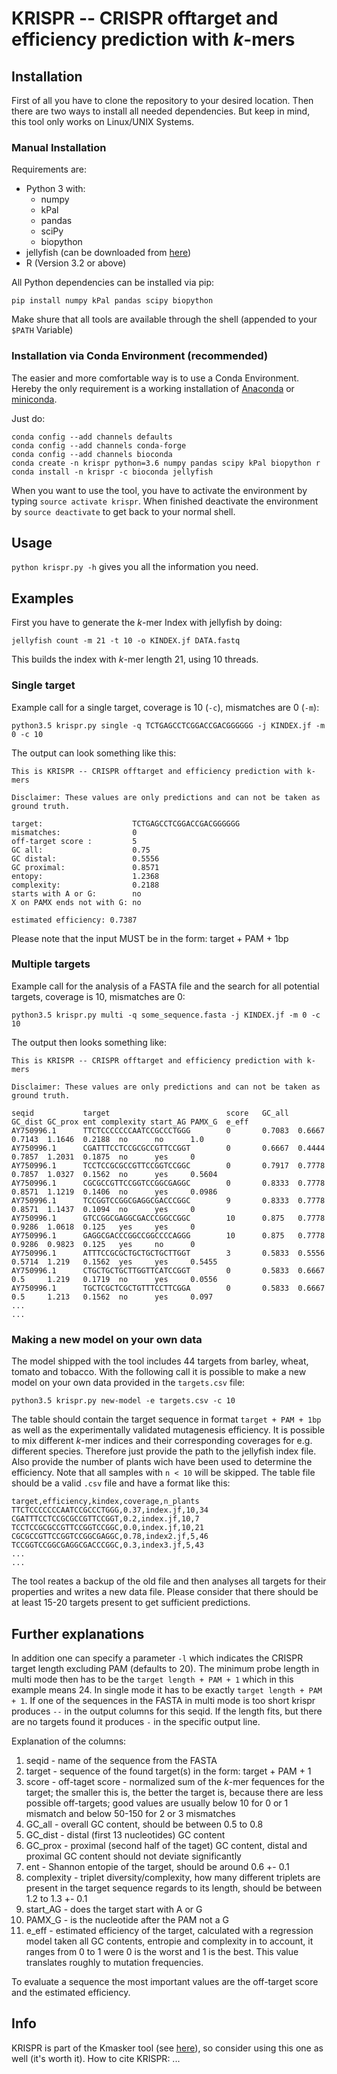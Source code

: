 # KRISPR -- CRISPR offtarget and efficiency prediction with *k*-mers

## Installation

First of all you have to clone the repository to your desired location. Then there are two ways to install all needed dependencies. But keep in mind, this tool only works on Linux/UNIX Systems.

### Manual Installation
Requirements are:
* Python 3 with:
    * numpy
    * kPal
    * pandas
    * sciPy
    * biopython
* jellyfish (can be downloaded from [here](https://github.com/gmarcais/Jellyfish))
* R (Version 3.2 or above)

All Python dependencies can be installed via pip:
```
pip install numpy kPal pandas scipy biopython
```

Make shure that all tools are available through the shell (appended to your `$PATH` Variable)

### Installation via Conda Environment (recommended)
The easier and more comfortable way is to use a Conda Environment. Hereby the only requirement is a working installation of [Anaconda](https://anaconda.org/) or [miniconda](https://conda.io/miniconda.html).

Just do:
```
conda config --add channels defaults
conda config --add channels conda-forge
conda config --add channels bioconda
conda create -n krispr python=3.6 numpy pandas scipy kPal biopython r
conda install -n krispr -c bioconda jellyfish
```
When you want to use the tool, you have to activate the environment by typing `source activate krispr`. When finished deactivate the environment by `source deactivate` to get back to your normal shell.

## Usage
`python krispr.py -h` gives you all the information you need.

## Examples

First you have to generate the *k*-mer Index with jellyfish by doing:

```
jellyfish count -m 21 -t 10 -o KINDEX.jf DATA.fastq
```

This builds the index with *k*-mer length 21, using 10 threads.

### Single target
Example call for a single target, coverage is 10 (`-c`), mismatches are 0 (`-m`):

```
python3.5 krispr.py single -q TCTGAGCCTCGGACCGACGGGGGG -j KINDEX.jf -m 0 -c 10
```

The output can look something like this:

```
This is KRISPR -- CRISPR offtarget and efficiency prediction with k-mers

Disclaimer: These values are only predictions and can not be taken as ground truth.

target:                    TCTGAGCCTCGGACCGACGGGGGG
mismatches:                0
off-target score :         5
GC all:                    0.75
GC distal:                 0.5556
GC proximal:               0.8571
entopy:                    1.2368
complexity:                0.2188
starts with A or G:        no
X on PAMX ends not with G: no

estimated efficiency: 0.7387
```

Please note that the input MUST be in the form: target + PAM + 1bp

### Multiple targets

Example call for the analysis of a FASTA file and the search for all potential targets, coverage is 10, mismatches are 0:

```
python3.5 krispr.py multi -q some_sequence.fasta -j KINDEX.jf -m 0 -c 10
```

The output then looks something like:

```
This is KRISPR -- CRISPR offtarget and efficiency prediction with k-mers

Disclaimer: These values are only predictions and can not be taken as ground truth.

seqid           target                          score   GC_all  GC_dist GC_prox ent complexity start_AG PAMX_G  e_eff
AY750996.1      TTCTCCCCCCCAATCCGCCCTGGG        0       0.7083  0.6667  0.7143  1.1646  0.2188  no      no      1.0
AY750996.1      CGATTTCCTCCGCGCCGTTCCGGT        0       0.6667  0.4444  0.7857  1.2031  0.1875  no      yes     0
AY750996.1      TCCTCCGCGCCGTTCCGGTCCGGC        0       0.7917  0.7778  0.7857  1.0327  0.1562  no      yes     0.5604
AY750996.1      CGCGCCGTTCCGGTCCGGCGAGGC        0       0.8333  0.7778  0.8571  1.1219  0.1406  no      yes     0.0986
AY750996.1      TCCGGTCCGGCGAGGCGACCCGGC        9       0.8333  0.7778  0.8571  1.1437  0.1094  no      yes     0
AY750996.1      GTCCGGCGAGGCGACCCGGCCGGC        10      0.875   0.7778  0.9286  1.0618  0.125   yes     yes     0
AY750996.1      GAGGCGACCCGGCCGGCCCCAGGG        10      0.875   0.7778  0.9286  0.9823  0.125   yes     no      0
AY750996.1      ATTTCCGCGCTGCTGCTGCTTGGT        3       0.5833  0.5556  0.5714  1.219   0.1562  yes     yes     0.5455
AY750996.1      CTGCTGCTGCTTGGTTCATCCGGT        0       0.5833  0.6667  0.5     1.219   0.1719  no      yes     0.0556
AY750996.1      TGCTCGCTCGCTGTTTCCTTCGGA        0       0.5833  0.6667  0.5     1.213   0.1562  no      yes     0.097
...
...
```

### Making a new model on your own data

The model shipped with the tool includes 44 targets from barley, wheat, tomato and tobacco.
With the following call it is possible to make a new model on your own data provided in the `targets.csv` file:

```
python3.5 krispr.py new-model -e targets.csv -c 10
```
The table should contain the target sequence in format `target + PAM + 1bp` as well as the experimentally validated mutagenesis efficiency. It is possible to mix different *k*-mer indices and their corresponding coverages for e.g. different species. Therefore just provide the path to the jellyfish index file. Also provide the number of plants wich have been used to determine the efficiency. Note that all samples with `n < 10` will be skipped.
The table file should be a valid `.csv` file and have a format like this:

```
target,efficiency,kindex,coverage,n_plants
TTCTCCCCCCCAATCCGCCCTGGG,0.37,index.jf,10,34
CGATTTCCTCCGCGCCGTTCCGGT,0.2,index.jf,10,7
TCCTCCGCGCCGTTCCGGTCCGGC,0.0,index.jf,10,21
CGCGCCGTTCCGGTCCGGCGAGGC,0.78,index2.jf,5,46
TCCGGTCCGGCGAGGCGACCCGGC,0.3,index3.jf,5,43
...
...
```

The tool reates a backup of the old file and then analyses all targets for their properties and writes a new data file.
Please consider that there should be at least 15-20 targets present to get sufficient predictions.


## Further explanations

In addition one can specify a parameter `-l` which indicates the CRISPR target length excluding PAM (defaults to 20). The minimum probe length in multi mode then has to be the `target length + PAM + 1` which in this example means 24. In single mode it has to be exactly `target length + PAM + 1`.
If one of the sequences in the FASTA in multi mode is too short krispr produces `--` in the output columns for this seqid. If the length fits, but there are no targets found it produces `-` in the specific output line.

Explanation of the columns:
1. seqid - name of the sequence from the FASTA
2. target - sequence of the found target(s) in the form: target + PAM + 1
3. score - off-taget score - normalized sum of the *k*-mer fequences for the target; the smaller this is, the better the target is, because there are less possible off-targets; good values are usually below 10 for 0 or 1 mismatch and below 50-150 for 2 or 3 mismatches
4. GC_all - overall GC content, should be between 0.5 to 0.8
5. GC_dist - distal (first 13 nucleotides) GC content
6. GC_prox - proximal (second half of the taget) GC content, distal and proximal GC content should not deviate significantly
7. ent - Shannon entopie of the target, should be around 0.6 +- 0.1
8. complexity - triplet diversity/complexity, how many different triplets are present in the target sequence regards to its length, should be between 1.2 to 1.3 +- 0.1
9. start_AG - does the target start with A or G
10. PAMX_G - is the nucleotide after the PAM not a G
11. e_eff - estimated efficiency of the target, calculated with a regression model taken all GC contents, entropie and complexity in to account, it ranges from 0 to 1 were 0 is the worst and 1 is the best. This value translates roughly to mutation frequencies.

To evaluate a sequence the most important values are the off-target score and the estimated efficiency.

## Info
KRISPR is part of the Kmasker tool (see [here](https://github.com/tschmutzer/kmasker)), so consider using this one as well (it's worth it).
How to cite KRISPR: ...
